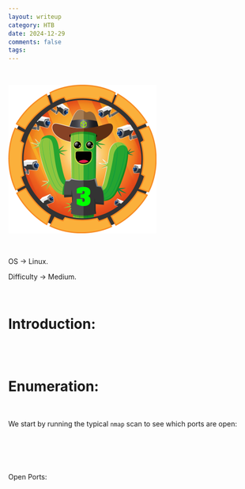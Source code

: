 ```yaml
---
layout: writeup
category: HTB
date: 2024-12-29
comments: false
tags: 
---
```


<br />

![1](../../../assets/images/MonitorsThree/1.png)

<br />

OS -> Linux.

Difficulty -> Medium.

<br />

# Introduction:

<br />



<br />

# Enumeration:

<br />

We start by running the typical `nmap` scan to see which ports are open:

<br />

```bash

```

<br />

Open Ports:


